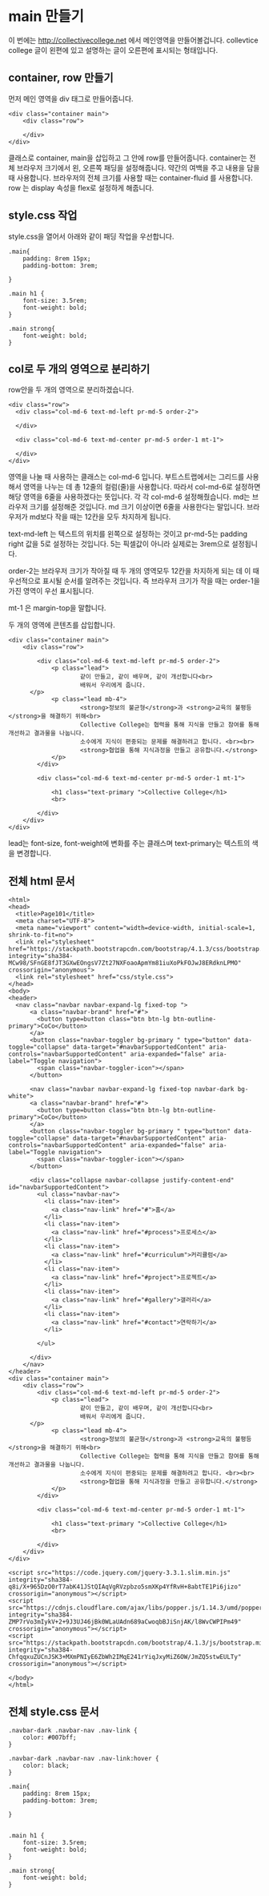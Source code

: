 # main 만들기

이 번에는 http://collectivecollege.net 에서 메인영역을 만들어볼겁니다.
collevtice college 글이 왼편에 있고 설명하는 글이 오른편에 표시되는 형태입니다.

## container, row 만들기

먼저 메인 영역을 div 태그로 만들어줍니다.

```
<div class="container main">
	<div class="row">
		
	</div>
</div>
```

클래스로 container, main을 삽입하고 그 안에 row를 만들어줍니다.
container는 전체 브라우저 크기에서 왼, 오른쪽 패딩을 설정해줍니다. 약간의 여백을 주고 내용을 담을 때 사용합니다.
브라우저의 전체 크기를 사용할 때는 container-fluid 를 사용합니다. row 는 display 속성을 flex로 설정하게 해줍니다. 

## style.css 작업

style.css을 열어서 아래와 같이 패딩 작업을 우선합니다.

```
.main{
	padding: 8rem 15px;
	padding-bottom: 3rem;
	
}

.main h1 {
	font-size: 3.5rem;
	font-weight: bold;
}

.main strong{
	font-weight: bold;
}
```

## col로 두 개의 영역으로 분리하기

row안을 두 개의 영역으로 분리하겠습니다.

```
<div class="row">
  <div class="col-md-6 text-md-left pr-md-5 order-2">
    
  </div>

  <div class="col-md-6 text-md-center pr-md-5 order-1 mt-1">
  
  </div>
</div>
```

영역을 나눌 때 사용하는 클래스는 col-md-6 입니다. 부트스트랩에서는 그리드를 사용해서 영역을 나누는 데 총 12줄의 컬럼(줄)을 사용합니다. 따라서 col-md-6로 설정하면 해당 영역을 6줄을 사용하겠다는 뜻입니다. 각 각 col-md-6 설정해줬습니다. md는 브라우저 크기를 설정해준 것입니다. md 크기 이상이면 6줄을 사용한다는 말입니다. 브라우저가 md보다 작을 때는 12칸을 모두 차지하게 됩니다.

text-md-left 는 텍스트의 위치를 왼쪽으로 설정하는 것이고 pr-md-5는 padding right 값을 5로 설정하는 것입니다. 5는 픽셀값이 아니라 실제로는 3rem으로 설정됩니다. 

order-2는 브라우저 크기가 작아질 때 두 개의 영역모두 12칸을 차지하게 되는 데 이 때 우선적으로 표시될 순서를 알려주는 것입니다. 즉 브라우저 크기가 작을 때는 order-1을 가진 영역이 우선 표시됩니다.

mt-1 은 margin-top을 말합니다.

두 개의 영역에 콘텐츠를 삽입합니다.

```
<div class="container main">
	<div class="row">

		<div class="col-md-6 text-md-left pr-md-5 order-2">
			<p class="lead">
					같이 만들고, 같이 배우며, 같이 개선합니다<br>
					배워서 우리에게 줍니다.
      </p>
			<p class="lead mb-4">
					<strong>정보의 불균형</strong>과 <strong>교육의 불평등</strong>을 해결하기 위해<br>
					Collective College는 협력을 통해 지식을 만들고 참여를 통해 개선하고 결과물을 나눕니다. 
					소수에게 지식이 편중되는 문제를 해결하려고 합니다. <br><br>
					<strong>협업을 통해 지식과정을 만들고 공유합니다.</strong> 
			</p>
		</div>
	
		<div class="col-md-6 text-md-center pr-md-5 order-1 mt-1">
		
			<h1 class="text-primary ">Collective College</h1>
			<br>
			
		</div>
	</div>
</div>
```

lead는 font-size, font-weight에 변화를 주는 클래스며 text-primary는 텍스트의 색을 변경합니다.

## 전체 html 문서

```
<html>
<head>
  <title>Page101</title>
  <meta charset="UTF-8">
  <meta name="viewport" content="width=device-width, initial-scale=1, shrink-to-fit=no">
  <link rel="stylesheet" href="https://stackpath.bootstrapcdn.com/bootstrap/4.1.3/css/bootstrap.min.css" integrity="sha384-MCw98/SFnGE8fJT3GXwEOngsV7Zt27NXFoaoApmYm81iuXoPkFOJwJ8ERdknLPMO" crossorigin="anonymous">
  <link rel="stylesheet" href="css/style.css">
</head>
<body>
<header>
  <nav class="navbar navbar-expand-lg fixed-top ">
	  <a class="navbar-brand" href="#">
	  	<button type=button class="btn btn-lg btn-outline-primary">CoCo</button>
	  </a>
	  <button class="navbar-toggler bg-primary " type="button" data-toggle="collapse" data-target="#navbarSupportedContent" aria-controls="navbarSupportedContent" aria-expanded="false" aria-label="Toggle navigation">
	    <span class="navbar-toggler-icon"></span>
	  </button>

	  <nav class="navbar navbar-expand-lg fixed-top navbar-dark bg-white">
      <a class="navbar-brand" href="#">
        <button type=button class="btn btn-lg btn-outline-primary">CoCo</button>
      </a>
      <button class="navbar-toggler bg-primary " type="button" data-toggle="collapse" data-target="#navbarSupportedContent" aria-controls="navbarSupportedContent" aria-expanded="false" aria-label="Toggle navigation">
        <span class="navbar-toggler-icon"></span>
      </button>
  
      <div class="collapse navbar-collapse justify-content-end" id="navbarSupportedContent">
        <ul class="navbar-nav">
          <li class="nav-item">
            <a class="nav-link" href="#">홈</a>
          </li>
          <li class="nav-item">
            <a class="nav-link" href="#process">프로세스</a>
          </li>
          <li class="nav-item">
            <a class="nav-link" href="#curriculum">커리큘럼</a>
          </li>
          <li class="nav-item">
            <a class="nav-link" href="#project">프로젝트</a>
          </li>
          <li class="nav-item">
            <a class="nav-link" href="#gallery">갤러리</a>
          </li>
          <li class="nav-item">
            <a class="nav-link" href="#contact">연락하기</a>
          </li>
          
        </ul>
        
      </div>
    </nav>
</header>
<div class="container main">
	<div class="row">
		<div class="col-md-6 text-md-left pr-md-5 order-2">
			<p class="lead">
					같이 만들고, 같이 배우며, 같이 개선합니다<br>
					배워서 우리에게 줍니다.
      </p>
			<p class="lead mb-4">
					<strong>정보의 불균형</strong>과 <strong>교육의 불평등</strong>을 해결하기 위해<br>
					Collective College는 협력을 통해 지식을 만들고 참여를 통해 개선하고 결과물을 나눕니다. 
					소수에게 지식이 편중되는 문제를 해결하려고 합니다. <br><br>
					<strong>협업을 통해 지식과정을 만들고 공유합니다.</strong> 
			</p>
		</div>
	
		<div class="col-md-6 text-md-center pr-md-5 order-1 mt-1">
		
			<h1 class="text-primary ">Collective College</h1>
			<br>
			
		</div>
	</div>
</div>

<script src="https://code.jquery.com/jquery-3.3.1.slim.min.js" integrity="sha384-q8i/X+965DzO0rT7abK41JStQIAqVgRVzpbzo5smXKp4YfRvH+8abtTE1Pi6jizo" crossorigin="anonymous"></script>
<script src="https://cdnjs.cloudflare.com/ajax/libs/popper.js/1.14.3/umd/popper.min.js" integrity="sha384-ZMP7rVo3mIykV+2+9J3UJ46jBk0WLaUAdn689aCwoqbBJiSnjAK/l8WvCWPIPm49" crossorigin="anonymous"></script>
<script src="https://stackpath.bootstrapcdn.com/bootstrap/4.1.3/js/bootstrap.min.js" integrity="sha384-ChfqqxuZUCnJSK3+MXmPNIyE6ZbWh2IMqE241rYiqJxyMiZ6OW/JmZQ5stwEULTy" crossorigin="anonymous"></script>

</body>
</html>
```

## 전체 style.css 문서

```
.navbar-dark .navbar-nav .nav-link {
	color: #007bff;
}

.navbar-dark .navbar-nav .nav-link:hover {
	color: black;
}

.main{
	padding: 8rem 15px;
	padding-bottom: 3rem;
	
}


.main h1 {
	font-size: 3.5rem;
	font-weight: bold;
}

.main strong{
	font-weight: bold;
}
```
